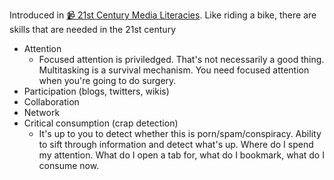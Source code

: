 
Introduced in [📹 21st Century Media Literacies](https://vimeo.com/5659525). Like riding a bike, there are skills that are needed in the 21st century
- Attention
  - Focused attention is priviledged. That's not necessarily a good thing. Multitasking is a survival mechanism. You need focused attention when you're going to do surgery.
- Participation (blogs, twitters, wikis)
- Collaboration
- Network
- Critical consumption (crap detection)
  - It's up to you to detect whether this is porn/spam/conspiracy. Ability to sift through information and detect what's up. Where do I spend my attention. What do I open a tab for, what do I bookmark, what do I consume now.

